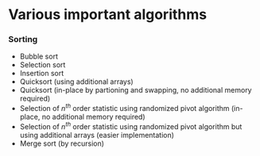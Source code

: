 # Various important algorithms
### Sorting
* Bubble sort
* Selection sort
* Insertion sort
* Quicksort (using additional arrays)
* Quicksort (in-place by partioning and swapping, no additional memory required)
* Selection of $n^{th}$ order statistic using randomized pivot algorithm (in-place, no additional memory required)
* Selection of $n^{th}$ order statistic using randomized pivot algorithm but using additional arrays (easier implementation)
* Merge sort (by recursion)
